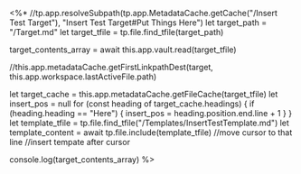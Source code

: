<%*
//tp.app.resolveSubpath(tp.app.MetadataCache.getCache("/Insert Test Target"), "Insert Test Target#Put Things Here")
let target_path = "/Target.md"
let target_tfile = tp.file.find_tfile(target_path)

target_contents_array = await this.app.vault.read(target_tfile)

//this.app.metadataCache.getFirstLinkpathDest(target, this.app.workspace.lastActiveFile.path)

let target_cache = this.app.metadataCache.getFileCache(target_tfile)
let insert_pos = null
for (const heading of target_cache.headings) {
	if (heading.heading == "Here") {
		insert_pos = heading.position.end.line + 1
	}
}
let template_tfile = tp.file.find_tfile("/Templates/InsertTestTemplate.md")
let template_content = await tp.file.include(template_tfile)
//move cursor to that line
//insert tempate after cursor

console.log(target_contents_array)
%>

